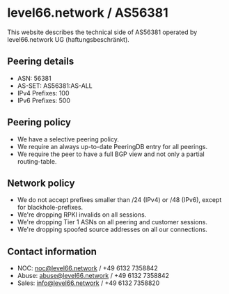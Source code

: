 # level66.network / AS56381

This website describes the technical side of AS56381 operated by level66.network UG (haftungsbeschränkt).

## Peering details

- ASN: 56381
- AS-SET: AS56381:AS-ALL
- IPv4 Prefixes: 100
- IPv6 Prefixes: 500

## Peering policy

- We have a selective peering policy.
- We require an always up-to-date PeeringDB entry for all peerings.
- We require the peer to have a full BGP view and not only a partial routing-table.

## Network policy

- We do not accept prefixes smaller than /24 (IPv4) or /48 (IPv6), except for blackhole-prefixes.
- We're dropping RPKI invalids on all sessions.
- We're dropping Tier 1 ASNs on all peering and customer sessions.
- We're dropping spoofed source addresses on all our connections.

## Contact information

- NOC: noc@level66.network / +49 6132 7358842
- Abuse: abuse@level66.network / +49 6132 7358842
- Sales: info@level66.network / +49 6132 7358820
